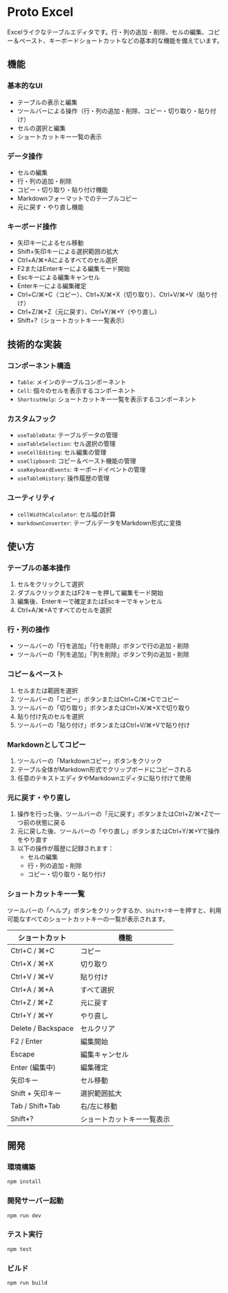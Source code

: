 # Proto Excel

Excelライクなテーブルエディタです。行・列の追加・削除、セルの編集、コピー＆ペースト、キーボードショートカットなどの基本的な機能を備えています。

## 機能

### 基本的なUI
- テーブルの表示と編集
- ツールバーによる操作（行・列の追加・削除、コピー・切り取り・貼り付け）
- セルの選択と編集
- ショートカットキー一覧の表示

### データ操作
- セルの編集
- 行・列の追加・削除
- コピー・切り取り・貼り付け機能
- Markdownフォーマットでのテーブルコピー
- 元に戻す・やり直し機能

### キーボード操作
- 矢印キーによるセル移動
- Shift+矢印キーによる選択範囲の拡大
- Ctrl+A/⌘+Aによるすべてのセル選択
- F2またはEnterキーによる編集モード開始
- Escキーによる編集キャンセル
- Enterキーによる編集確定
- Ctrl+C/⌘+C（コピー）、Ctrl+X/⌘+X（切り取り）、Ctrl+V/⌘+V（貼り付け）
- Ctrl+Z/⌘+Z（元に戻す）、Ctrl+Y/⌘+Y（やり直し）
- Shift+?（ショートカットキー一覧表示）

## 技術的な実装

### コンポーネント構造
- `Table`: メインのテーブルコンポーネント
- `Cell`: 個々のセルを表示するコンポーネント
- `ShortcutHelp`: ショートカットキー一覧を表示するコンポーネント

### カスタムフック
- `useTableData`: テーブルデータの管理
- `useTableSelection`: セル選択の管理
- `useCellEditing`: セル編集の管理
- `useClipboard`: コピー＆ペースト機能の管理
- `useKeyboardEvents`: キーボードイベントの管理
- `useTableHistory`: 操作履歴の管理

### ユーティリティ
- `cellWidthCalculator`: セル幅の計算
- `markdownConverter`: テーブルデータをMarkdown形式に変換

## 使い方

### テーブルの基本操作
1. セルをクリックして選択
2. ダブルクリックまたはF2キーを押して編集モード開始
3. 編集後、Enterキーで確定またはEscキーでキャンセル
4. Ctrl+A/⌘+Aですべてのセルを選択

### 行・列の操作
- ツールバーの「行を追加」「行を削除」ボタンで行の追加・削除
- ツールバーの「列を追加」「列を削除」ボタンで列の追加・削除

### コピー＆ペースト
1. セルまたは範囲を選択
2. ツールバーの「コピー」ボタンまたはCtrl+C/⌘+Cでコピー
3. ツールバーの「切り取り」ボタンまたはCtrl+X/⌘+Xで切り取り
4. 貼り付け先のセルを選択
5. ツールバーの「貼り付け」ボタンまたはCtrl+V/⌘+Vで貼り付け

### Markdownとしてコピー
1. ツールバーの「Markdownコピー」ボタンをクリック
2. テーブル全体がMarkdown形式でクリップボードにコピーされる
3. 任意のテキストエディタやMarkdownエディタに貼り付けて使用

### 元に戻す・やり直し
1. 操作を行った後、ツールバーの「元に戻す」ボタンまたはCtrl+Z/⌘+Zで一つ前の状態に戻る
2. 元に戻した後、ツールバーの「やり直し」ボタンまたはCtrl+Y/⌘+Yで操作をやり直す
3. 以下の操作が履歴に記録されます：
   - セルの編集
   - 行・列の追加・削除
   - コピー・切り取り・貼り付け

### ショートカットキー一覧
ツールバーの「ヘルプ」ボタンをクリックするか、`Shift+?`キーを押すと、利用可能なすべてのショートカットキーの一覧が表示されます。

| ショートカット | 機能 |
|--------------|------|
| Ctrl+C / ⌘+C | コピー |
| Ctrl+X / ⌘+X | 切り取り |
| Ctrl+V / ⌘+V | 貼り付け |
| Ctrl+A / ⌘+A | すべて選択 |
| Ctrl+Z / ⌘+Z | 元に戻す |
| Ctrl+Y / ⌘+Y | やり直し |
| Delete / Backspace | セルクリア |
| F2 / Enter | 編集開始 |
| Escape | 編集キャンセル |
| Enter (編集中) | 編集確定 |
| 矢印キー | セル移動 |
| Shift + 矢印キー | 選択範囲拡大 |
| Tab / Shift+Tab | 右/左に移動 |
| Shift+? | ショートカットキー一覧表示 |

## 開発

### 環境構築
```bash
npm install
```

### 開発サーバー起動
```bash
npm run dev
```

### テスト実行
```bash
npm test
```

### ビルド
```bash
npm run build
```